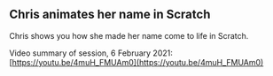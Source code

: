## Chris animates her name in Scratch

Chris shows you how she made her name come to life in Scratch.

Video summary of session, 6 February 2021:  [https://youtu.be/4muH_FMUAm0](https://youtu.be/4muH_FMUAm0)